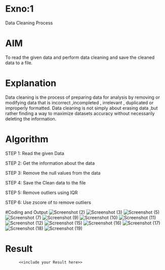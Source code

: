 # Exno:1
Data Cleaning Process

# AIM
To read the given data and perform data cleaning and save the cleaned data to a file.

# Explanation
Data cleaning is the process of preparing data for analysis by removing or modifying data that is incorrect ,incompleted , irrelevant , duplicated or improperly formatted. Data cleaning is not simply about erasing data ,but rather finding a way to maximize datasets accuracy without necessarily deleting the information.

# Algorithm
STEP 1: Read the given Data

STEP 2: Get the information about the data

STEP 3:
Remove the null values from the data

STEP 4: Save the Clean data to the file

STEP 5: Remove outliers using IQR

STEP 6: Use zscore of to remove outliers

#Coding and Output
![Screenshot (2)](https://github.com/user-attachments/assets/79cd1f44-22ad-4fa1-9365-13b41b8cf823)
![Screenshot (3)](https://github.com/user-attachments/assets/a0209973-0c97-4dc0-8a1a-85c22b714800)
![Screenshot (5)](https://github.com/user-attachments/assets/a905eb10-fd2a-41a5-a981-3668437ad193)
![Screenshot (7)](https://github.com/user-attachments/assets/69f21cfe-00b8-4d97-b62c-6e396b8d5f21)
![Screenshot (9)](https://github.com/user-attachments/assets/fd3874ea-5223-415b-b170-9026acaa4569)
![Screenshot (10)](https://github.com/user-attachments/assets/ca22d2c0-9afd-4259-8579-9b1d6485d3ac)
![Screenshot (11)](https://github.com/user-attachments/assets/823dcd74-27c1-4145-b6f7-ffd0d805730d)
![Screenshot (12)](https://github.com/user-attachments/assets/5fdfe00a-30fe-4659-b4f9-6e7ad86a66a0)
![Screenshot (15)](https://github.com/user-attachments/assets/deba0cf9-23b7-400f-8d63-65bc73458d44)
![Screenshot (16)](https://github.com/user-attachments/assets/35dcf724-a165-4f07-8d5d-db85530eefb0)
![Screenshot (17)](https://github.com/user-attachments/assets/39404405-2f09-46ca-bc06-799cc708f926)
![Screenshot (18)](https://github.com/user-attachments/assets/6e6a4110-749f-405f-9734-196aac4b8aa0)
![Screenshot (19)](https://github.com/user-attachments/assets/6a69a71f-127f-42a9-887e-06d4cf28203e)


# Result
          <<include your Result here>>
